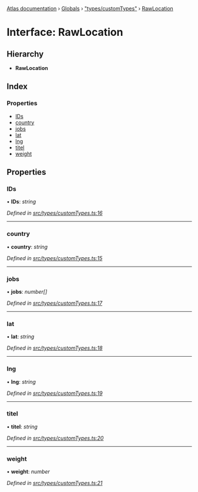 [Atlas documentation](../README.md) › [Globals](../globals.md) › ["types/customTypes"](../modules/_types_customtypes_.md) › [RawLocation](_types_customtypes_.rawlocation.md)

# Interface: RawLocation

## Hierarchy

* **RawLocation**

## Index

### Properties

* [IDs](_types_customtypes_.rawlocation.md#ids)
* [country](_types_customtypes_.rawlocation.md#country)
* [jobs](_types_customtypes_.rawlocation.md#jobs)
* [lat](_types_customtypes_.rawlocation.md#lat)
* [lng](_types_customtypes_.rawlocation.md#lng)
* [titel](_types_customtypes_.rawlocation.md#titel)
* [weight](_types_customtypes_.rawlocation.md#weight)

## Properties

###  IDs

• **IDs**: *string*

*Defined in [src/types/customTypes.ts:16](https://github.com/chronark/atlas/blob/a1ab160/src/types/customTypes.ts#L16)*

___

###  country

• **country**: *string*

*Defined in [src/types/customTypes.ts:15](https://github.com/chronark/atlas/blob/a1ab160/src/types/customTypes.ts#L15)*

___

###  jobs

• **jobs**: *number[]*

*Defined in [src/types/customTypes.ts:17](https://github.com/chronark/atlas/blob/a1ab160/src/types/customTypes.ts#L17)*

___

###  lat

• **lat**: *string*

*Defined in [src/types/customTypes.ts:18](https://github.com/chronark/atlas/blob/a1ab160/src/types/customTypes.ts#L18)*

___

###  lng

• **lng**: *string*

*Defined in [src/types/customTypes.ts:19](https://github.com/chronark/atlas/blob/a1ab160/src/types/customTypes.ts#L19)*

___

###  titel

• **titel**: *string*

*Defined in [src/types/customTypes.ts:20](https://github.com/chronark/atlas/blob/a1ab160/src/types/customTypes.ts#L20)*

___

###  weight

• **weight**: *number*

*Defined in [src/types/customTypes.ts:21](https://github.com/chronark/atlas/blob/a1ab160/src/types/customTypes.ts#L21)*
